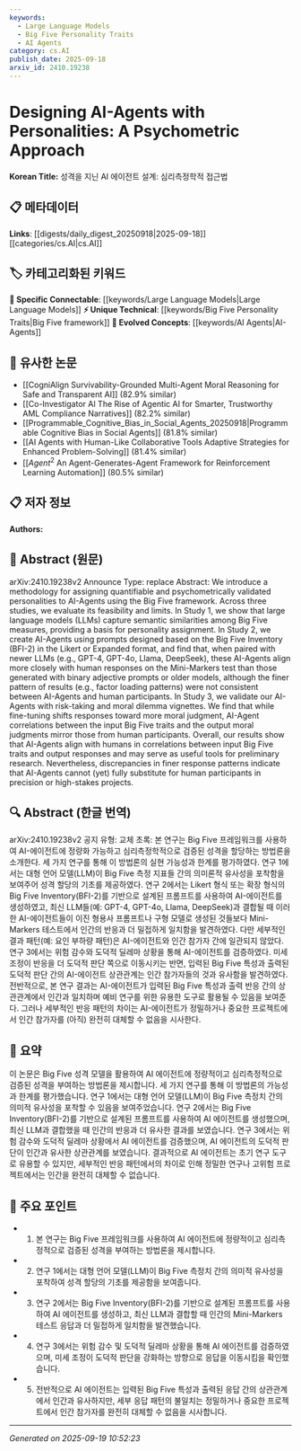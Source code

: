 ```yaml
---
keywords:
  - Large Language Models
  - Big Five Personality Traits
  - AI Agents
category: cs.AI
publish_date: 2025-09-18
arxiv_id: 2410.19238
---
```


<!-- KEYWORD_LINKING_METADATA:
{
  "processed_timestamp": "2025-09-22 22:33:16.670315",
  "vocabulary_version": "1.0",
  "selected_keywords": [
    "Large Language Models",
    "Big Five Personality Traits",
    "AI Agents"
  ],
  "rejected_keywords": [
    "Moral Dilemma Vignettes"
  ],
  "similarity_scores": {
    "Large Language Models": 0.9,
    "Big Five Personality Traits": 0.88,
    "AI Agents": 0.85
  },
  "extraction_method": "AI_prompt_based",
  "budget_applied": true
}
-->


# Designing AI-Agents with Personalities: A Psychometric Approach

**Korean Title:** 성격을 지닌 AI 에이전트 설계: 심리측정학적 접근법

## 📋 메타데이터

**Links**: [[digests/daily_digest_20250918|2025-09-18]]   [[categories/cs.AI|cs.AI]]

## 🏷️ 카테고리화된 키워드
**🔗 Specific Connectable**: [[keywords/Large Language Models|Large Language Models]]
**⚡ Unique Technical**: [[keywords/Big Five Personality Traits|Big Five framework]]
**🚀 Evolved Concepts**: [[keywords/AI Agents|AI-Agents]]

## 🔗 유사한 논문
- [[CogniAlign Survivability-Grounded Multi-Agent Moral Reasoning for Safe and Transparent AI]] (82.9% similar)
- [[Co-Investigator AI The Rise of Agentic AI for Smarter, Trustworthy AML Compliance Narratives]] (82.2% similar)
- [[Programmable_Cognitive_Bias_in_Social_Agents_20250918|Programmable Cognitive Bias in Social Agents]] (81.8% similar)
- [[AI Agents with Human-Like Collaborative Tools Adaptive Strategies for Enhanced Problem-Solving]] (81.4% similar)
- [[$Agent^2$ An Agent-Generates-Agent Framework for Reinforcement Learning Automation]] (80.5% similar)

## 📋 저자 정보

**Authors:** 

## 📄 Abstract (원문)

arXiv:2410.19238v2 Announce Type: replace 
Abstract: We introduce a methodology for assigning quantifiable and psychometrically validated personalities to AI-Agents using the Big Five framework. Across three studies, we evaluate its feasibility and limits. In Study 1, we show that large language models (LLMs) capture semantic similarities among Big Five measures, providing a basis for personality assignment. In Study 2, we create AI-Agents using prompts designed based on the Big Five Inventory (BFI-2) in the Likert or Expanded format, and find that, when paired with newer LLMs (e.g., GPT-4, GPT-4o, Llama, DeepSeek), these AI-Agents align more closely with human responses on the Mini-Markers test than those generated with binary adjective prompts or older models, although the finer pattern of results (e.g., factor loading patterns) were not consistent between AI-Agents and human participants. In Study 3, we validate our AI-Agents with risk-taking and moral dilemma vignettes. We find that while fine-tuning shifts responses toward more moral judgment, AI-Agent correlations between the input Big Five traits and the output moral judgments mirror those from human participants. Overall, our results show that AI-Agents align with humans in correlations between input Big Five traits and output responses and may serve as useful tools for preliminary research. Nevertheless, discrepancies in finer response patterns indicate that AI-Agents cannot (yet) fully substitute for human participants in precision or high-stakes projects.

## 🔍 Abstract (한글 번역)

arXiv:2410.19238v2 공지 유형: 교체
초록: 본 연구는 Big Five 프레임워크를 사용하여 AI-에이전트에 정량화 가능하고 심리측정학적으로 검증된 성격을 할당하는 방법론을 소개한다. 세 가지 연구를 통해 이 방법론의 실현 가능성과 한계를 평가하였다. 연구 1에서는 대형 언어 모델(LLM)이 Big Five 측정 지표들 간의 의미론적 유사성을 포착함을 보여주어 성격 할당의 기초를 제공하였다. 연구 2에서는 Likert 형식 또는 확장 형식의 Big Five Inventory(BFI-2)를 기반으로 설계된 프롬프트를 사용하여 AI-에이전트를 생성하였고, 최신 LLM들(예: GPT-4, GPT-4o, Llama, DeepSeek)과 결합될 때 이러한 AI-에이전트들이 이진 형용사 프롬프트나 구형 모델로 생성된 것들보다 Mini-Markers 테스트에서 인간의 반응과 더 밀접하게 일치함을 발견하였다. 다만 세부적인 결과 패턴(예: 요인 부하량 패턴)은 AI-에이전트와 인간 참가자 간에 일관되지 않았다. 연구 3에서는 위험 감수와 도덕적 딜레마 상황을 통해 AI-에이전트를 검증하였다. 미세 조정이 반응을 더 도덕적 판단 쪽으로 이동시키는 반면, 입력된 Big Five 특성과 출력된 도덕적 판단 간의 AI-에이전트 상관관계는 인간 참가자들의 것과 유사함을 발견하였다. 전반적으로, 본 연구 결과는 AI-에이전트가 입력된 Big Five 특성과 출력 반응 간의 상관관계에서 인간과 일치하며 예비 연구를 위한 유용한 도구로 활용될 수 있음을 보여준다. 그러나 세부적인 반응 패턴의 차이는 AI-에이전트가 정밀하거나 중요한 프로젝트에서 인간 참가자를 (아직) 완전히 대체할 수 없음을 시사한다.

## 📝 요약

이 논문은 Big Five 성격 모델을 활용하여 AI 에이전트에 정량적이고 심리측정적으로 검증된 성격을 부여하는 방법론을 제시합니다. 세 가지 연구를 통해 이 방법론의 가능성과 한계를 평가했습니다. 연구 1에서는 대형 언어 모델(LLM)이 Big Five 측정치 간의 의미적 유사성을 포착할 수 있음을 보여주었습니다. 연구 2에서는 Big Five Inventory(BFI-2)를 기반으로 설계된 프롬프트를 사용하여 AI 에이전트를 생성했으며, 최신 LLM과 결합했을 때 인간의 반응과 더 유사한 결과를 보였습니다. 연구 3에서는 위험 감수와 도덕적 딜레마 상황에서 AI 에이전트를 검증했으며, AI 에이전트의 도덕적 판단이 인간과 유사한 상관관계를 보였습니다. 결과적으로 AI 에이전트는 초기 연구 도구로 유용할 수 있지만, 세부적인 반응 패턴에서의 차이로 인해 정밀한 연구나 고위험 프로젝트에서는 인간을 완전히 대체할 수 없습니다.

## 🎯 주요 포인트

- 1. 본 연구는 Big Five 프레임워크를 사용하여 AI 에이전트에 정량적이고 심리측정적으로 검증된 성격을 부여하는 방법론을 제시합니다.

- 2. 연구 1에서는 대형 언어 모델(LLM)이 Big Five 측정치 간의 의미적 유사성을 포착하여 성격 할당의 기초를 제공함을 보여줍니다.

- 3. 연구 2에서는 Big Five Inventory(BFI-2)를 기반으로 설계된 프롬프트를 사용하여 AI 에이전트를 생성하고, 최신 LLM과 결합할 때 인간의 Mini-Markers 테스트 응답과 더 밀접하게 일치함을 발견했습니다.

- 4. 연구 3에서는 위험 감수 및 도덕적 딜레마 상황을 통해 AI 에이전트를 검증하였으며, 미세 조정이 도덕적 판단을 강화하는 방향으로 응답을 이동시킴을 확인했습니다.

- 5. 전반적으로 AI 에이전트는 입력된 Big Five 특성과 출력된 응답 간의 상관관계에서 인간과 유사하지만, 세부 응답 패턴의 불일치는 정밀하거나 중요한 프로젝트에서 인간 참가자를 완전히 대체할 수 없음을 시사합니다.

---

*Generated on 2025-09-19 10:52:23*